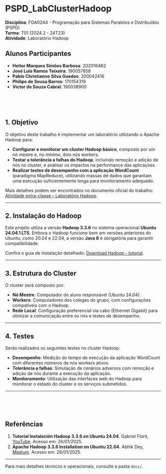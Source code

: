 # PSPD_LabClusterHadoop

**Disciplina**: FGA0244 - Programação para Sistemas Paralelos e Distribuídos (PSPD)  
**Turma**: T01 (2024.2 - 24T23)  
**Atividade**: Laboratório Hadoop

## Alunos Participantes
- **Heitor Marques Simões Barbosa**: 202016462 
- **José Luís Ramos Teixeira**: 190057858  
- **Pablo Christianno Silva Guedes**: 200042416  
- **Philipe de Sousa Barros**: 170154319  
- **Victor de Souza Cabral**: 190038900

</br>
</br>
</br>

## 1. Objetivo

O objetivo deste trabalho é implementar um laboratório utilizando o Apache Hadoop para:

- **Configurar e monitorar um cluster Hadoop básico**, composto por um nó mestre e, no mínimo, dois nós workers.
- **Testar a tolerância a falhas do Hadoop**, incluindo remoção e adição de nós no cluster, e analisar os impactos na performance das aplicações.
- **Realizar testes de desempenho com a aplicação WordCount** (paradigma MapReduce), utilizando massas de dados que garantam uma execução suficientemente longa para monitoramento adequado.

Mais detalhes podem ser encontrados no documento oficial do trabalho: [Atividade extra-classe – Laboratório Hadoop](docs/PSPD_LabClusterHadoop.pdf).

---

## 2. Instalação do Hadoop

Este projeto utiliza a versão **Hadoop 3.3.6** no sistema operacional **Ubuntu 24.04.1 LTS**. Embora o Hadoop funcione bem em versões anteriores do Ubuntu, como 20.04 e 22.04, a versão **Java 8** é obrigatória para garantir compatibilidade.

Confira o guia de instalação detalhado: [Download Hadoop - tutorial](docs/download-hadoop.md).

---

## 3. Estrutura do Cluster

O cluster será composto por:

- **Nó Mestre**: Computador do aluno responsável (Ubuntu 24.04).
- **Workers**: Computadores dos colegas do grupo, com configurações compatíveis com o Hadoop.
- **Rede Local**: Configuração preferencial via cabo (Ethernet Gigabit) para otimizar a comunicação entre os nós e testes de desempenho.

---

## 4. Testes

Serão realizados os seguintes testes no cluster Hadoop:

- **Desempenho**: Medição do tempo de execução da aplicação WordCount com diferentes números de nós workers ativos.
- **Tolerância a falhas**: Simulação de cenários adversos com remoção e adição de nós durante a execução da aplicação.
- **Monitoramento**: Utilização das interfaces web do Hadoop para monitorar o estado do cluster e os serviços submetidos.

---

</br>
</br>
</br>

## Referências

1. **Tutorial Instalación Hadoop 3.3.6 en Ubuntu 24.04**. Gabriel Florit, [YouTube](https://www.youtube.com/watch?v=R7O3FKMg2GQ). Acesso em: 26/01/2025.
2. **Apache Hadoop 3.3.6 Installation on Ubuntu 22.04**. Abhik Dey, [Medium](https://medium.com/@abhikdey06/apache-hadoop-3-3-6-installation-on-ubuntu-22-04-14516bceec85). Acesso em: 26/01/2025.

---

Para mais detalhes técnicos e operacionais, consulte a pasta `docs/`.
